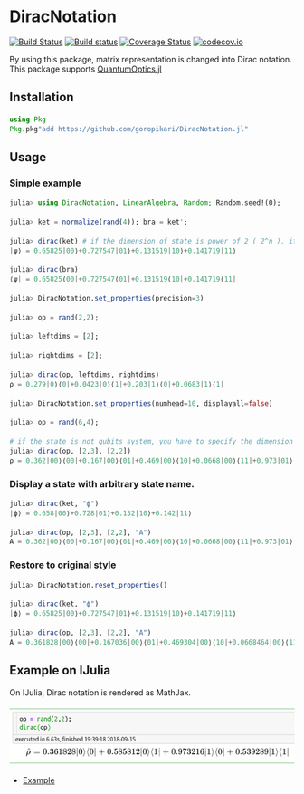 # DiracNotation

[![Build Status](https://travis-ci.org/goropikari/DiracNotation.jl.svg?branch=master)](https://travis-ci.org/goropikari/DiracNotation.jl)
[![Build status](https://ci.appveyor.com/api/projects/status/fjmycb3eua297348?svg=true)](https://ci.appveyor.com/project/goropikari/diracnotation-jl)
[![Coverage Status](https://coveralls.io/repos/goropikari/DiracNotation.jl/badge.svg?branch=master&service=github)](https://coveralls.io/github/goropikari/DiracNotation.jl?branch=master)
[![codecov.io](http://codecov.io/github/goropikari/DiracNotation.jl/coverage.svg?branch=master)](http://codecov.io/github/goropikari/DiracNotation.jl?branch=master)

By using this package, matrix representation is changed into Dirac notation.
This package supports [QuantumOptics.jl](https://github.com/qojulia/QuantumOptics.jl)
## Installation
```julia
using Pkg
Pkg.pkg"add https://github.com/goropikari/DiracNotation.jl"
```

## Usage
### Simple example
```julia
julia> using DiracNotation, LinearAlgebra, Random; Random.seed!(0);

julia> ket = normalize(rand(4)); bra = ket';

julia> dirac(ket) # if the dimension of state is power of 2 ( 2^n ), it is interpreted as n-qubit system.
|ψ⟩ = 0.65825|00⟩+0.727547|01⟩+0.131519|10⟩+0.141719|11⟩

julia> dirac(bra)
⟨ψ| = 0.65825⟨00|+0.727547⟨01|+0.131519⟨10|+0.141719⟨11|

julia> DiracNotation.set_properties(precision=3)

julia> op = rand(2,2);

julia> leftdims = [2];

julia> rightdims = [2];

julia> dirac(op, leftdims, rightdims)
ρ = 0.279|0⟩⟨0|+0.0423|0⟩⟨1|+0.203|1⟩⟨0|+0.0683|1⟩⟨1|

julia> DiracNotation.set_properties(numhead=10, displayall=false)

julia> op = rand(6,4);

# if the state is not qubits system, you have to specify the dimension of domain and codomain explicitly.
julia> dirac(op, [2,3], [2,2])
ρ = 0.362|00⟩⟨00|+0.167|00⟩⟨01|+0.469|00⟩⟨10|+0.0668|00⟩⟨11|+0.973|01⟩⟨00|+0.655|01⟩⟨01|+0.0624|01⟩⟨10|+0.157|01⟩⟨11|+0.586|02⟩⟨00|+0.576|02⟩⟨01| +...
```


### Display a state with arbitrary state name.
```julia
julia> dirac(ket, "ϕ")
|ϕ⟩ = 0.658|00⟩+0.728|01⟩+0.132|10⟩+0.142|11⟩

julia> dirac(op, [2,3], [2,2], "A")
A = 0.362|00⟩⟨00|+0.167|00⟩⟨01|+0.469|00⟩⟨10|+0.0668|00⟩⟨11|+0.973|01⟩⟨00|+0.655|01⟩⟨01|+0.0624|01⟩⟨10|+0.157|01⟩⟨11|+0.586|02⟩⟨00|+0.576|02⟩⟨01| +...
```

### Restore to original style
```julia
julia> DiracNotation.reset_properties()

julia> dirac(ket, "ϕ")
|ϕ⟩ = 0.65825|00⟩+0.727547|01⟩+0.131519|10⟩+0.141719|11⟩

julia> dirac(op, [2,3], [2,2], "A")
A = 0.361828|00⟩⟨00|+0.167036|00⟩⟨01|+0.469304|00⟩⟨10|+0.0668464|00⟩⟨11|+0.973216|01⟩⟨00|+0.655448|01⟩⟨01|+0.0623676|01⟩⟨10|+0.156637|01⟩⟨11|+0.585812|02⟩⟨00|+0.575887|02⟩⟨01|+0.353129|02⟩⟨10|+0.605297|02⟩⟨11|+0.539289|10⟩⟨00|+0.868279|10⟩⟨01|+0.767602|10⟩⟨10|+0.135745|10⟩⟨11|+0.260036|11⟩⟨00|+0.9678|11⟩⟨01|+0.043141|11⟩⟨10|+0.838118|11⟩⟨11|+0.910047|12⟩⟨00|+0.76769|12⟩⟨01|+0.267985|12⟩⟨10|+0.914712|12⟩⟨11|
```


## Example on IJulia
On IJulia, Dirac notation is rendered as MathJax.

![mathjax](examples/mathjax.png)
- [Example](./examples/example.ipynb)
